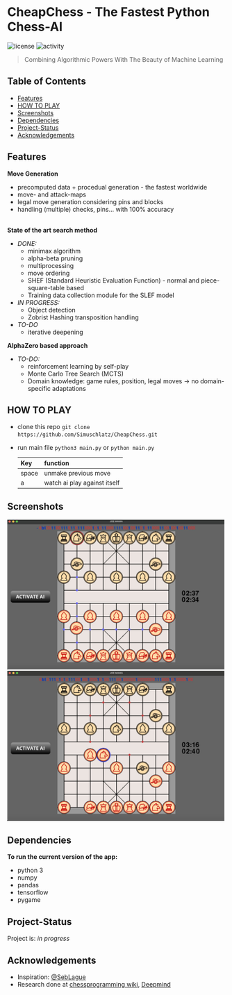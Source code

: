 # CheapChess - The Fastest Python Chess-AI
![license](https://img.shields.io/github/license/SiiiMiii/Chess-AI)
![activity](https://img.shields.io/github/commit-activity/m/SiiiMiii/Chess-AI)

> Combining Algorithmic Powers With The Beauty of Machine Learning
## Table of Contents
- [Features](#features)
- [HOW TO PLAY](#how-to-play)
- [Screenshots](#screenshots)
- [Dependencies](#dependencies)
- [Project-Status](#project-status)
- [Acknowledgements](#acknowledgements)

## Features
**Move Generation**
* precomputed data + procedual generation - the fastest worldwide
* move- and attack-maps
* legal move generation considering pins and blocks
* handling (multiple) checks, pins... with 100% accuracy
<br></br>

**State of the art search method**
* _DONE:_
  * minimax algorithm
  * alpha-beta pruning
  * multiprocessing
  * move ordering
  * SHEF (Standard Heuristic Evaluation Function) - normal and piece-square-table based
  * Training data collection module for the SLEF model
* _IN PROGRESS:_
  * Object detection
  * Zobrist Hashing transposition handling
* _TO-DO_
  * iterative deepening

**AlphaZero based approach**
* _TO-DO:_
  * reinforcement learning by self-play
  * Monte Carlo Tree Search (MCTS)
  * Domain knowledge: game rules, position, legal moves → no domain-specific adaptations

## HOW TO PLAY
* clone this repo ```git clone https://github.com/Simuschlatz/CheapChess.git```
* run main file ```python3 main.py``` or ```python main.py```

    |Key|function|
    |---|--------|
    |space|unmake previous move|
    |a|watch ai play against itself|


## Screenshots
<img src="./assets/screenshots/15.11.jpeg" alt="screenshot" width="500"/>
<img src="./assets/screenshots/15.11(2).jpeg" alt="screenshot" width="500"/>

## Dependencies
**To run the current version of the app:**
* python 3
* numpy
* pandas
* tensorflow
* pygame

## Project-Status
Project is: _in progress_

## Acknowledgements
* Inspiration: [@SebLague](https://github.com/SebLague)
* Research done at [chessprogramming wiki](https://www.chessprogramming.org/), [Deepmind](https://www.deepmind.com/)
